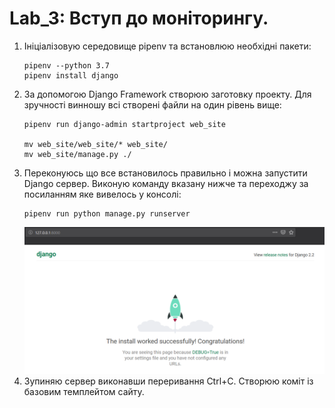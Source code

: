 # Lab_3: Вступ до моніторингу.

1. Ініціалізовую середовище pipenv та встановлюю необхідні пакети:
    ```
    pipenv --python 3.7
    pipenv install django
    ```
2. За допомогою Django Framework створюю заготовку проекту. Для зручності винношу всі створені файли на один рівень вище:
    ```
    pipenv run django-admin startproject web_site
   
    mv web_site/web_site/* web_site/
    mv web_site/manage.py ./
    ```
3. Переконуюсь що все встановилось правильно і можна запустити Django сервер. Виконую команду вказану нижче та переходжу за посиланням яке вивелось у консолі:
    ```
    pipenv run python manage.py runserver
    ```
    ![django server](images/lab_3_1.png)
4. Зупиняю сервер виконавши переривання Ctrl+C. Створюю коміт із базовим темплейтом сайту.